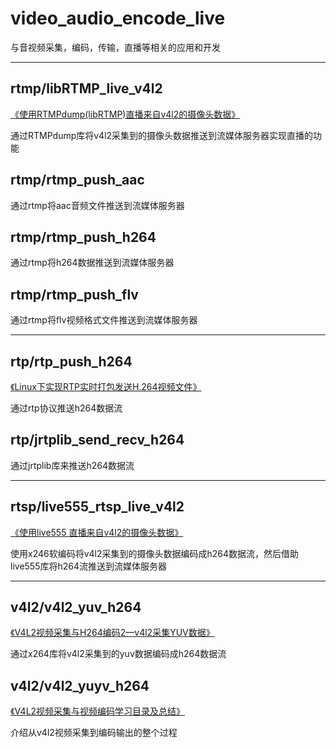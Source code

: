 # video_audio_encode_live

与音视频采集，编码，传输，直播等相关的应用和开发

----------------------------------------------------------------------------


rtmp/libRTMP_live_v4l2
----------------------

[《使用RTMPdump(libRTMP)直播来自v4l2的摄像头数据》](https://blog.csdn.net/li_wen01/article/details/71548079)

通过RTMPdump库将v4l2采集到的摄像头数据推送到流媒体服务器实现直播的功能


rtmp/rtmp_push_aac
--------------

通过rtmp将aac音频文件推送到流媒体服务器


rtmp/rtmp_push_h264
--------------------

通过rtmp将h264数据推送到流媒体服务器


rtmp/rtmp_push_flv
------------------

通过rtmp将flv视频格式文件推送到流媒体服务器

----------------------------------------------------------------------


rtp/rtp_push_h264
-------------------
[《Linux下实现RTP实时打包发送H.264视频文件》](https://blog.csdn.net/li_wen01/article/details/69499466)

通过rtp协议推送h264数据流



rtp/jrtplib_send_recv_h264
-----------------------

通过jrtplib库来推送h264数据流

----------------------------------------------------------------------

rtsp/live555_rtsp_live_v4l2
---------------------------

[《使用live555 直播来自v4l2的摄像头数据》](https://blog.csdn.net/li_wen01/article/details/59523963)

使用x246软编码将v4l2采集到的摄像头数据编码成h264数据流，然后借助live555库将h264流推送到流媒体服务器


-----------------------------------------------------------------------

v4l2/v4l2_yuv_h264
-----------------
[《V4L2视频采集与H264编码2—v4l2采集YUV数据》](https://blog.csdn.net/li_wen01/article/details/53557949)

通过x264库将v4l2采集到的yuv数据编码成h264数据流



v4l2/v4l2_yuyv_h264
-----------------
[《V4L2视频采集与视频编码学习目录及总结》](https://blog.csdn.net/li_wen01/article/details/70454366)

介绍从v4l2视频采集到编码输出的整个过程



















